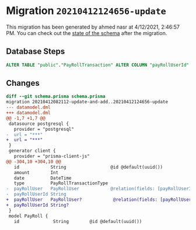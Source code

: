 # Migration `20210412124656-update`

This migration has been generated by ahmed nasr at 4/12/2021, 2:46:57 PM.
You can check out the [state of the schema](./schema.prisma) after the migration.

## Database Steps

```sql
ALTER TABLE "public"."PayRollTransaction" ALTER COLUMN "payRollUserId" DROP NOT NULL
```

## Changes

```diff
diff --git schema.prisma schema.prisma
migration 20210412082112-update-and-add..20210412124656-update
--- datamodel.dml
+++ datamodel.dml
@@ -1,7 +1,7 @@
 datasource postgresql {
   provider = "postgresql"
-  url = "***"
+  url = "***"
 }
 generator client {
   provider = "prisma-client-js"
@@ -304,10 +304,10 @@
   id            String                 @id @default(uuid())
   amount        Int
   date          DateTime
   type          PayRollTransactionType
-  payRollUser   PayRollUser            @relation(fields: [payRollUserId], references: [id])
-  payRollUserId String
+  payRollUser   PayRollUser?            @relation(fields: [payRollUserId], references: [id])
+  payRollUserId String?
 }
 model PayRoll {
   id             String        @id @default(uuid())
```



